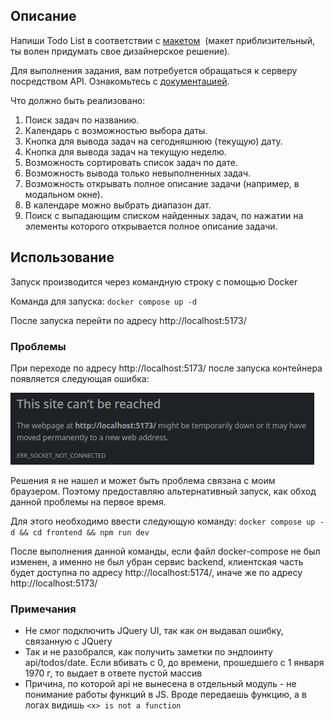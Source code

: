 ## Описание

Напиши Todo List в соответствии с [макетом](https://www.figma.com/file/vBoI7L0RN55cH4pB9TTShS/%D0%9C%D0%B0%D0%BA%D0%B5%D1%82-%D1%81%D1%82%D1%80%D0%B0%D0%BD%D0%B8%D1%86%D1%8B-%D0%B4%D0%BB%D1%8F-%D0%B7%D0%B0%D0%B4%D0%B0%D0%BD%D0%B8%D1%8F-3?node-id=0%3A1)  (макет приблизительный, ты волен придумать свое дизайнерское решение).

Для выполнения задания, вам потребуется обращаться к серверу посредством API. Ознакомьтесь с [документацией](https://todo.doczilla.pro/swagger-ui/index.html?configUrl=/v3/api-docs/swagger-config).

Что должно быть реализовано:

1. Поиск задач по названию.
2. Календарь с возможностью выбора даты.
3. Кнопка для вывода задач на сегодняшнюю (текущую) дату.
4. Кнопка для вывода задач на текущую неделю.
5. Возможность сортировать список задач по дате.
6. Возможность вывода только невыполненных задач.
7. Возможность открывать полное описание задачи (например, в модальном окне).
8. В календаре можно выбрать диапазон дат.
9. Поиск с выпадающим списком найденных задач, по нажатии на элементы которого открывается полное описание задачи.
## Использование

Запуск производится через командную строку с помощью Docker

Команда для запуска: `docker compose up -d`

После запуска перейти по адресу http://localhost:5173/

### Проблемы

При переходе по адресу http://localhost:5173/ после запуска контейнера появляется следующая ошибка:

![Фото проблемы](./docs/problem.png)

Решения я не нашел и может быть проблема связана с моим браузером.
Поэтому предоставляю альтернативный запуск, как обход данной проблемы на первое время.

Для этого необходимо ввести следующую команду:
`docker compose up -d && cd frontend && npm run dev`

После выполнения данной команды, если файл docker-compose не был изменен, а именно не был убран сервис backend,
клиентская часть будет доступна по адресу http://localhost:5174/, иначе же по адресу http://localhost:5173/

### Примечания

- Не смог подключить JQuery UI, так как он выдавал ошибку, связанную с JQuery
- Так и не разобрался, как получить заметки по эндпоинту api/todos/date. Если вбивать с 0, до времени, прошедшего с 1 января 1970 г, то выдает в ответе пустой массив
- Причина, по которой api не вынесена в отдельный модуль - не понимание работы функций в JS. Вроде передаешь функцию, а в логах видишь `<x> is not a function `